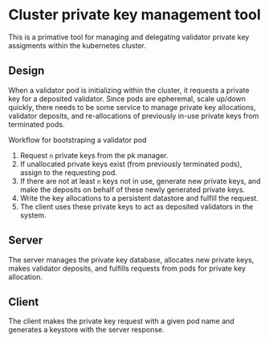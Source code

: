 # Cluster private key management tool

This is a primative tool for managing and delegating validator private key 
assigments within the kubernetes cluster.

## Design

When a validator pod is initializing within the cluster, it requests a private 
key for a deposited validator. Since pods are epheremal, scale up/down quickly,
there needs to be some service to manage private key allocations, validator 
deposits, and re-allocations of previously in-use private keys from terminated
pods. 

Workflow for bootstraping a validator pod

1. Request `n` private keys from the pk manager.
1. If unallocated private keys exist (from previously terminated pods), assign
   to the requesting pod.
1. If there are not at least `n` keys not in use, generate new private keys, 
   and make the deposits on behalf of these newly generated private keys.
1. Write the key allocations to a persistent datastore and fulfill the request.
1. The client uses these private keys to act as deposited validators in the
   system. 

## Server

The server manages the private key database, allocates new private keys, makes
validator deposits, and fulfills requests from pods for private key allocation.

## Client

The client makes the private key request with a given pod name and generates a 
keystore with the server response.
